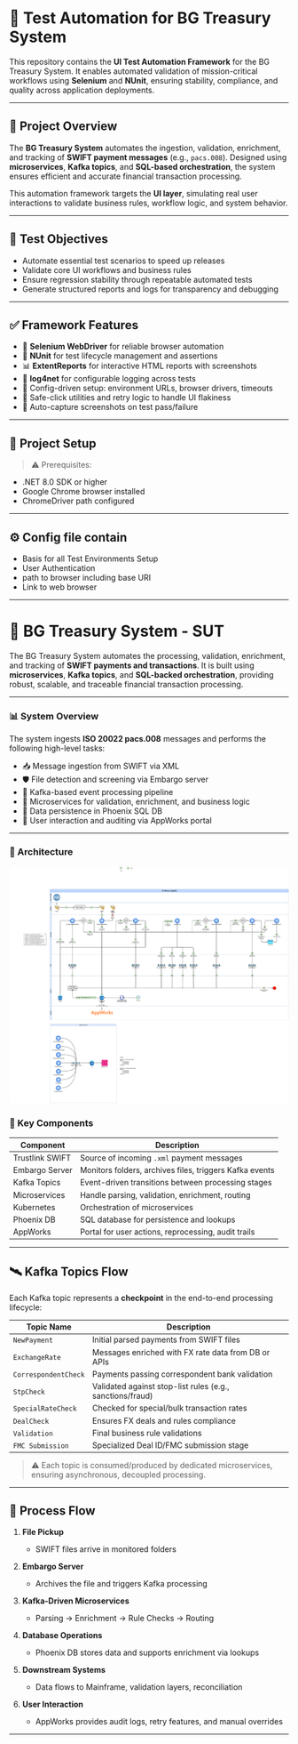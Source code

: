 # 🧪 Test Automation for BG Treasury System

This repository contains the **UI Test Automation Framework** for the BG Treasury System. It enables automated validation of mission-critical workflows using **Selenium** and **NUnit**, ensuring stability, compliance, and quality across application deployments.

---

## 📌 Project Overview

The **BG Treasury System** automates the ingestion, validation, enrichment, and tracking of **SWIFT payment messages** (e.g., `pacs.008`). Designed using **microservices**, **Kafka topics**, and **SQL-based orchestration**, the system ensures efficient and accurate financial transaction processing.

This automation framework targets the **UI layer**, simulating real user interactions to validate business rules, workflow logic, and system behavior.

---

## 🔭 Test Objectives

- Automate essential test scenarios to speed up releases
- Validate core UI workflows and business rules
- Ensure regression stability through repeatable automated tests
- Generate structured reports and logs for transparency and debugging

---

## ✅ Framework Features

- 🚀 **Selenium WebDriver** for reliable browser automation
- 🧪 **NUnit** for test lifecycle management and assertions
- 📊 **ExtentReports** for interactive HTML reports with screenshots
- 📝 **log4net** for configurable logging across tests
- 🔧 Config-driven setup: environment URLs, browser drivers, timeouts
- 🔁 Safe-click utilities and retry logic to handle UI flakiness
- 📸 Auto-capture screenshots on test pass/failure

---

## 🚀 Project Setup

> ⚠️ Prerequisites:

- .NET 8.0 SDK or higher
- Google Chrome browser installed
- ChromeDriver path configured
---
## :gear: Config file contain 
- Basis for all Test Environments Setup 
- User Authentication 
- path to browser including base URI
- Link to web browser


---

# 💼 BG Treasury System - SUT

The BG Treasury System automates the processing, validation, enrichment, and tracking of **SWIFT payments and transactions**. It is built using **microservices**, **Kafka topics**, and **SQL-backed orchestration**, providing robust, scalable, and traceable financial transaction processing.

---

### 📊 System Overview

The system ingests **ISO 20022 pacs.008** messages and performs the following high-level tasks:

- 📥 Message ingestion from SWIFT via XML
- 🛡 File detection and screening via Embargo server
- 🔄 Kafka-based event processing pipeline
- 🧠 Microservices for validation, enrichment, and business logic
- 💾 Data persistence in Phoenix SQL DB
- 👤 User interaction and auditing via AppWorks portal

---

### 🧩 Architecture

![BG Treasury Architecture](docs/architecture.png)

### 🔑 Key Components

| Component       | Description                                             |
| --------------- | ------------------------------------------------------- |
| Trustlink SWIFT | Source of incoming `.xml` payment messages            |
| Embargo Server  | Monitors folders, archives files, triggers Kafka events |
| Kafka Topics    | Event-driven transitions between processing stages      |
| Microservices   | Handle parsing, validation, enrichment, routing         |
| Kubernetes      | Orchestration of microservices                          |
| Phoenix DB      | SQL database for persistence and lookups                |
| AppWorks        | Portal for user actions, reprocessing, audit trails     |

---

## 🛰 Kafka Topics Flow

Each Kafka topic represents a **checkpoint** in the end-to-end processing lifecycle:

| Topic Name             | Description                                               |
| ---------------------- | --------------------------------------------------------- |
| `NewPayment`         | Initial parsed payments from SWIFT files                  |
| `ExchangeRate`       | Messages enriched with FX rate data from DB or APIs       |
| `CorrespondentCheck` | Payments passing correspondent bank validation            |
| `StpCheck`           | Validated against stop-list rules (e.g., sanctions/fraud) |
| `SpecialRateCheck`   | Checked for special/bulk transaction rates                |
| `DealCheck`          | Ensures FX deals and rules compliance                     |
| `Validation`         | Final business rule validations                           |
| `FMC Submission`     | Specialized Deal ID/FMC submission stage                  |

> ⚠️ Each topic is consumed/produced by dedicated microservices, ensuring asynchronous, decoupled processing.

---

## 🔁 Process Flow

1. **File Pickup**

   - SWIFT files arrive in monitored folders
2. **Embargo Server**

   - Archives the file and triggers Kafka processing
3. **Kafka-Driven Microservices**

   - Parsing → Enrichment → Rule Checks → Routing
4. **Database Operations**

   - Phoenix DB stores data and supports enrichment via lookups
5. **Downstream Systems**

   - Data flows to Mainframe, validation layers, reconciliation
6. **User Interaction**

   - AppWorks provides audit logs, retry features, and manual overrides

---
